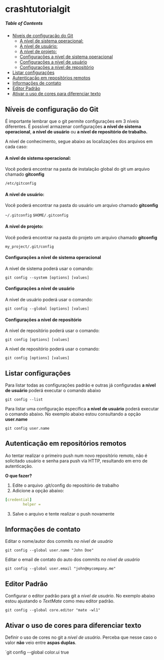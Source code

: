 # crashtutorialgit
##### Table of Contents
* [Níveis de configuração do Git](#níveis-de-configuração-do-git)
    * [A nível de sistema operacional:](#a-nível-de-sistema-operacional)
    * [A nível de usuário:](#a-nível-de-usuário)
    * [A nível de projeto:](#nível-de-projeto)
    * [Configurações a nível de sistema operacional](#configurações-a-nível-de-sistema-operacional)
    * [Configurações a nível de usuário](#configurações-a-nível-de-usuário)
    * [Configurações a nível de repositório](#configurações-a-nível-de-repositório)
* [Listar configurações](#listar-configurações)
* [Autenticação em repositórios remotos](#autenticação-em-repositórios-remotos)
* [Informações de contato](#informações-de-contato)
* [Editor Padrão](#editor-padrão)
* [Ativar o uso de cores para diferenciar texto](#ativar-o-uso-de-cores-para-diferenciar-texto)

## Níveis de configuração do Git
É importante lembrar que o git permite configurações em 3 níveis diferentes. É possível armazenar configurações **a nível de sistema operacional**, **a nível de usuário** ou **a nível de repositório de trabalho.**

A nível de conhecimento, segue abaixo as localizações dos arquivos em cada caso:

#### A nível de sistema operacional:
Você poderá encontrar na pasta de instalação global do git um arquivo chamado **gitconfig**

`/etc/gitconfig`

#### A nível de usuário:
Você poderá encontrar na pasta do usuário um arquivo chamado **gitconfig**

`~/.gitconfig`
`$HOME/.gitconfig`

#### A nível de projeto:
Você poderá encontrar na pasta do projeto um arquivo chamado **gitconfig**

`my_project/.git/config`

#### Configurações a nível de sistema operacional
A nível de sistema poderá usar o comando:

`git config --system [options] [values]`

#### Configurações a nível de usuário
A nível de usuário poderá usar o comando:

`git config --global [options] [values]`

#### Configurações a nível de repositório
A nível de repositório poderá usar o comando:

`git config [options] [values]`

A nível de repositório poderá usar o comando:

`git config [options] [values]`

## Listar configurações
Para listar todas as configurações padrão e outras já configuradas **a nível de usuário** poderá executar o comando abaixo

`git config --list`

Para listar uma configuração específica **a nível de usuário** poderá executar o comando abaixo. No exemplo abaixo estou consultando a opção **user.name**

`git config user.name`

## Autenticação em repositórios remotos
Ao tentar realizar o primeiro push num novo repositório remoto, não é solicitado usuário e senha para push via HTTP, resultando em erro de autenticação. 

**O que fazer?**

1. Edite o arquivo .git/config do repositório de trabalho
2. Adicione a opção abaixo:

```yaml
[credential]
        helper =
```

3. Salve o arquivo e tente realizar o push novamente

## Informações de contato
Editar o nome/autor dos commits *no nível de usuário*

`git config --global user.name "John Doe"`

Editar o email de contato do auto dos commits *no nível de usuário*

`git config --global user.email "john@mycompany.me"`

## Editor Padrão
Configurar o editor padrão para git a *nível de usuário*. No exemplo abaixo estou ajustando o *TextMate* como meu editor padrão.

`git config --global core.editor "mate -wl1"`

## Ativar o uso de cores para diferenciar texto
Definir o uso de cores no git a *nível de usuário*. Perceba que nesse caso o valor **não** veio entre **aspas duplas**.

`git config --global color.ui true

